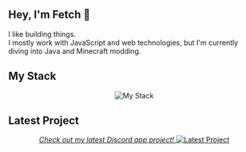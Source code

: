 ## Hey, I'm Fetch 👋

I like building things.  
I mostly work with JavaScript and web technologies, but I'm currently diving into Java and Minecraft modding.

## My Stack
<p align="center">
  <img src="https://skillicons.dev/icons?i=sublime,intellij,js,nodejs,webpack,nextjs,react,java,figma,mongodb,electron,vite,html,css,express,discordjs,playwright&theme=dark&perline=8" alt="My Stack" />
</p>

## Latest Project
<p align="center">
  <a href="https://discord.com/discovery/applications/1270062821287133205" target="_blank">
    <em>Check out my latest Discord app project!</em>
    <img src="https://i.postimg.cc/V6xjDKXF/64x64.png" alt="Latest Project" width=""/>
  </a>
</p>
